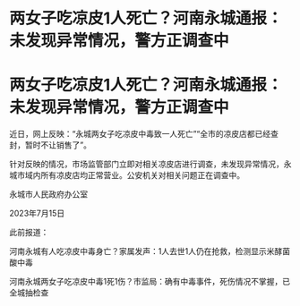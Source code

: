 # 两女子吃凉皮1人死亡？河南永城通报：未发现异常情况，警方正调查中

# 两女子吃凉皮1人死亡？河南永城通报：未发现异常情况，警方正调查中

近日，网上反映：“永城两女子吃凉皮中毒致一人死亡”“全市的凉皮店都已经查封，暂时不让销售了”。

针对反映的情况，市场监管部门立即对相关凉皮店进行调查，未发现异常情况，永城市域内所有凉皮店均正常营业。公安机关对相关问题正在调查中。

永城市人民政府办公室

2023年7月15日

此前报道：

河南永城有人吃凉皮中毒身亡？家属发声：1人去世1人仍在抢救，检测显示米酵菌酸中毒

河南永城两女子吃凉皮中毒1死1伤？市监局：确有中毒事件，死伤情况不掌握，已全城抽检查

